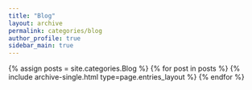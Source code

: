 ```yaml
---
title: "Blog"
layout: archive
permalink: categories/blog
author_profile: true
sidebar_main: true
---
```




{% assign posts = site.categories.Blog %}
{% for post in posts %} {% include archive-single.html type=page.entries_layout %} {% endfor %}
